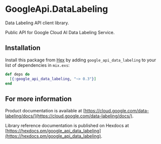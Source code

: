 # GoogleApi.DataLabeling

Data Labeling API client library.

Public API for Google Cloud AI Data Labeling Service.

## Installation

Install this package from [Hex](https://hex.pm) by adding
`google_api_data_labeling` to your list of dependencies in `mix.exs`:

```elixir
def deps do
  [{:google_api_data_labeling, "~> 0.3"}]
end
```

## For more information

Product documentation is available at [https://cloud.google.com/data-labeling/docs/](https://cloud.google.com/data-labeling/docs/).

Library reference documentation is published on Hexdocs at
[https://hexdocs.pm/google_api_data_labeling](https://hexdocs.pm/google_api_data_labeling).
